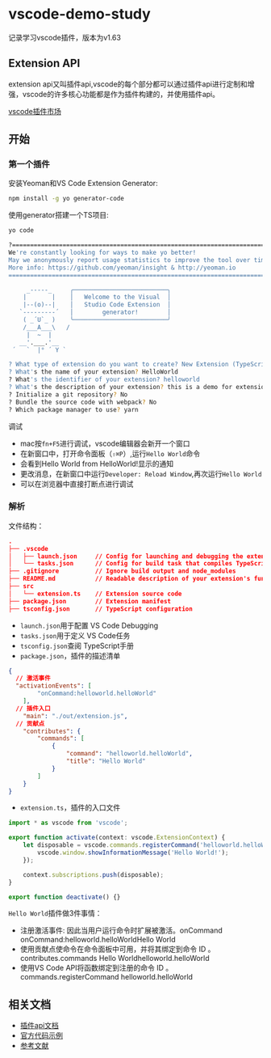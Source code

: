 # vscode-demo-study

记录学习vscode插件，版本为v1.63

## Extension API

extension api又叫插件api,vscode的每个部分都可以通过插件api进行定制和增强，vscode的许多核心功能都是作为插件构建的，并使用插件api。

[vscode插件市场](https://marketplace.visualstudio.com/vscode)

## 开始

### 第一个插件

安装Yeoman和VS Code Extension Generator:

```bash
npm install -g yo generator-code
```

使用generator搭建一个TS项目:

```bash
yo code
```

```bash
?==========================================================================
We're constantly looking for ways to make yo better! 
May we anonymously report usage statistics to improve the tool over time? 
More info: https://github.com/yeoman/insight & http://yeoman.io
========================================================================== Yes

     _-----_     ╭──────────────────────────╮
    |       |    │   Welcome to the Visual  │
    |--(o)--|    │   Studio Code Extension  │
   `---------´   │        generator!        │
    ( _´U`_ )    ╰──────────────────────────╯
    /___A___\   /
     |  ~  |     
   __'.___.'__   
 ´   `  |° ´ Y ` 

? What type of extension do you want to create? New Extension (TypeScript)
? What's the name of your extension? HelloWorld
? What's the identifier of your extension? helloworld
? What's the description of your extension? this is a demo for extension
? Initialize a git repository? No
? Bundle the source code with webpack? No
? Which package manager to use? yarn
```

调试

- mac按`fn+F5`进行调试，vscode编辑器会新开一个窗口
- 在新窗口中，打开命令面板（`⇧⌘P`）,运行`Hello World`命令
- 会看到Hello World from HelloWorld!显示的通知
- 更改消息，在新窗口中运行`Developer: Reload Window`,再次运行`Hello World`
- 可以在浏览器中直接打断点进行调试

### 解析

文件结构：

```json
.
├── .vscode
│   ├── launch.json     // Config for launching and debugging the extension
│   └── tasks.json      // Config for build task that compiles TypeScript
├── .gitignore          // Ignore build output and node_modules
├── README.md           // Readable description of your extension's functionality
├── src
│   └── extension.ts    // Extension source code
├── package.json        // Extension manifest
├── tsconfig.json       // TypeScript configuration
```

- `launch.json`用于配置 VS Code Debugging
- `tasks.json`用于定义 VS Code任务
- `tsconfig.json`查阅 TypeScript手册
- `package.json`，插件的描述清单

```json
{
  // 激活事件
  "activationEvents": [
        "onCommand:helloworld.helloWorld"
	],
  // 插件入口
	"main": "./out/extension.js",
  // 贡献点  
	"contributes": {
		"commands": [
			{
				"command": "helloworld.helloWorld",
				"title": "Hello World"
			}
		]
	}
}
```
- `extension.ts`，插件的入口文件

```ts
import * as vscode from 'vscode';

export function activate(context: vscode.ExtensionContext) {
	let disposable = vscode.commands.registerCommand('helloworld.helloWorld', () => {
		vscode.window.showInformationMessage('Hello World!');
	});

	context.subscriptions.push(disposable);
}

export function deactivate() {}

```

`Hello World`插件做3件事情：

- 注册激活事件: 因此当用户运行命令时扩展被激活。onCommand onCommand:helloworld.helloWorldHello World
- 使用贡献点使命令在命令面板中可用，并将其绑定到命令 ID 。contributes.commands Hello Worldhelloworld.helloWorld
- 使用VS Code API将函数绑定到注册的命令 ID 。commands.registerCommand helloworld.helloWorld

## 相关文档

- [插件api文档](https://code.visualstudio.com/api)
- [官方代码示例](https://github.com/microsoft/vscode-extension-samples)
- [参考文献](https://liiked.github.io/VS-Code-Extension-Doc-ZH/#/)